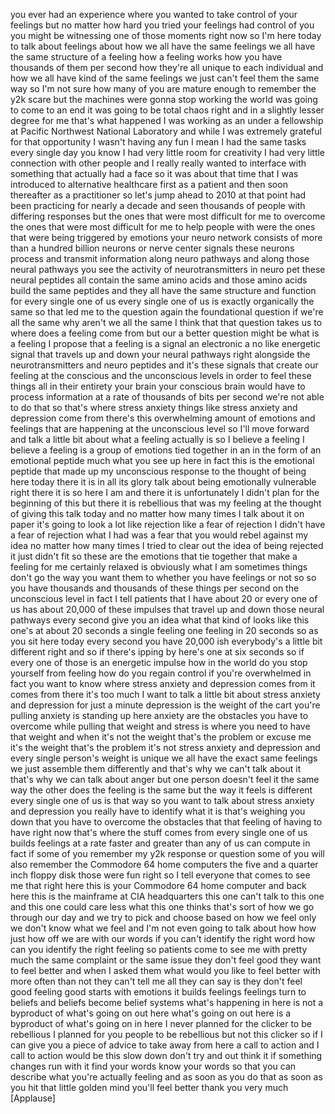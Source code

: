 
you ever had an experience where you
wanted to take control of your feelings
but no matter how hard you tried your
feelings had control of you you might be
witnessing one of those moments right
now so I&#39;m here today to talk about
feelings about how we all have the same
feelings we all have the same structure
of a feeling how a feeling works how you
have thousands of them per second how
they&#39;re all unique to each individual
and how we all have kind of the same
feelings
we just can&#39;t feel them the same way so
I&#39;m not sure how many of you are mature
enough to remember the y2k scare but the
machines were gonna stop working the
world was going to come to an end it was
going to be total chaos right and in a
slightly lesser degree for me that&#39;s
what happened I was working as an under
a fellowship at Pacific Northwest
National Laboratory and while I was
extremely grateful for that opportunity
I wasn&#39;t having any fun I mean I had the
same tasks every single day you know I
had very little room for creativity I
had very little connection with other
people and I really really wanted to
interface with something that actually
had a face so it was about that time
that I was introduced to alternative
healthcare first as a patient and then
soon thereafter as a practitioner so
let&#39;s jump ahead to 2010 at that point
had been practicing for nearly a decade
and seen thousands of people with
differing responses but the ones that
were most difficult for me to overcome
the ones that were most difficult for me
to help people with were the ones that
were being triggered by emotions your
neuro network consists of more than a
hundred billion neurons or nerve center
signals these neurons process and
transmit information along neuro
pathways and along those neural pathways
you see the activity of
neurotransmitters in neuro pet
these neural peptides all contain the
same amino acids and those amino acids
build the same peptides and they all
have the same structure and function for
every single one of us every single one
of us is exactly organically the same so
that led me to the question again the
foundational question if we&#39;re all the
same why aren&#39;t we all the same I think
that that question takes us to where
does a feeling come from but our a
better question might be what is a
feeling I propose that a feeling is a
signal an electronic a no like energetic
signal that travels up and down your
neural pathways right alongside the
neurotransmitters and neuro peptides and
it&#39;s these signals that create our
feeling at the conscious and the
unconscious levels in order to feel
these things all in their entirety your
brain your conscious brain would have to
process information at a rate of
thousands of bits per second we&#39;re not
able to do that so that&#39;s where stress
anxiety things like stress anxiety and
depression come from there&#39;s this
overwhelming amount of emotions and
feelings that are happening at the
unconscious level so I&#39;ll move forward
and talk a little bit about what a
feeling actually is so I believe a
feeling I believe a feeling is a group
of emotions tied together in an in the
form of an emotional peptide much what
you see up here in fact this is the
emotional peptide that made up my
unconscious response to the thought of
being here today there it is in all its
glory
talk about being emotionally vulnerable
right there it is so here I am and there
it is unfortunately I didn&#39;t plan for
the beginning of this but there it is
rebellious that was my feeling at the
thought of giving this talk today and no
matter how many times I talk about it on
paper it&#39;s going to look a lot like
rejection like a fear of rejection I
didn&#39;t have a fear of rejection what I
had was a fear that you would rebel
against my idea no matter how many times
I tried to clear out the idea of being
rejected it just didn&#39;t fit so these are
the emotions that tie together that make
a feeling for me certainly relaxed is
obviously what I am
sometimes things don&#39;t go the way you
want them to whether you have feelings
or not so so you have thousands and
thousands of these things per second on
the unconscious level in fact I tell
patients that I have about 20 or every
one of us has about 20,000 of these
impulses that travel up and down those
neural pathways every second give you an
idea what that kind of looks like this
one&#39;s at about 20 seconds a single
feeling one feeling in 20 seconds so as
you sit here today every second you have
20,000 ish everybody&#39;s a little bit
different right and so if there&#39;s ipping
by here&#39;s one at six seconds so if every
one of those is an energetic impulse how
in the world do you stop yourself from
feeling how do you regain control if
you&#39;re overwhelmed in fact you want to
know where stress anxiety and depression
comes from it comes from there it&#39;s too
much I want to talk a little bit about
stress anxiety and depression for just a
minute depression is the weight of the
cart you&#39;re pulling anxiety is standing
up here anxiety are the obstacles you
have to overcome while pulling that
weight and stress is where you need to
have that weight and when it&#39;s not the
weight that&#39;s the problem or excuse me
it&#39;s the weight that&#39;s the problem it&#39;s
not stress anxiety and depression and
every single person&#39;s weight is unique
we all have the exact same feelings we
just assemble them differently and
that&#39;s why we can&#39;t talk about it that&#39;s
why we can talk about anger but one
person doesn&#39;t feel it the same way the
other does the feeling is the same but
the way it feels is different
every single one of us is that way so
you want to talk about stress anxiety
and depression
you really have to identify what it is
that&#39;s weighing you down that you have
to overcome the obstacles that that
feeling of having to have right now
that&#39;s where the stuff comes from every
single one of us builds feelings at a
rate faster and greater than any of us
can compute in fact if some of you
remember my y2k response or question
some of you will also remember the
Commodore 64 home computers the five and
a quarter inch floppy disk those were
fun right so I tell everyone that comes
to see me that right here this is your
Commodore 64 home computer and back here
this is the mainframe at CIA
headquarters
this one can&#39;t talk to this one and this
one could care less what this one thinks
that&#39;s sort of how we go through our day
and we try to pick and choose based on
how we feel only we don&#39;t know what we
feel and I&#39;m not even going to talk
about how how just how off we are with
our words if you can&#39;t identify the
right word how can you identify the
right feeling so patients come to see me
with pretty much the same complaint or
the same issue they don&#39;t feel good they
want to feel better and when I asked
them what would you like to feel better
with more often than not they can&#39;t tell
me all they can say is they don&#39;t feel
good
feeling good starts with emotions it
builds feelings feelings turn to beliefs
and beliefs become belief systems what&#39;s
happening in here is not a byproduct of
what&#39;s going on out here
what&#39;s going on out here is a byproduct
of what&#39;s going on in here I never
planned for the clicker to be rebellious
I planned for you people to be
rebellious but not this clicker
so if I can give you a piece of advice
to take away from here a call to action
and I call to action would be this slow
down
don&#39;t try and out think it if something
changes run with it
find your words know your words so that
you can describe what you&#39;re actually
feeling and as soon as you do that as
soon as you hit that little golden mind
you&#39;ll feel better thank you very much
[Applause]
